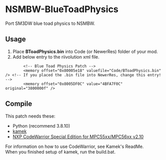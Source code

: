 # NSMBW-BlueToadPhysics
Port SM3DW blue toad physics to NSMBW.
## Usage
1. Place **BToadPhysics.bin** into Code (or NewerRes) folder of your mod.  
2. Add below entry to the riivolution xml file.  
```
		<!-- Blue Toad Physics Patch -->
		<memory offset="0x80005e18" valuefile="Code/BToadPhysics.bin" /> <!-- If you placed the .bin file into NewerRes, change this entry! -->
		<memory offset="0x8005DF0C" value="4BFA7F0C" original="3800000f" />
```
## Compile
This patch needs these:
- Python (recommend 3.8.10)  
- [kamek](https://github.com/Treeki/Kamek/tree/414b2b404a29c8c745140d9555c81d29273b16db)  
- [NXP CodeWarrior Special Edition for MPC55xx/MPC56xx v2.10](http://cache.nxp.com/lgfiles/devsuites/PowerPC/CW55xx_v2_10_SE.exe?WT_TYPE=IDE%20-%20Debug,%20Compile%20and%20Build%20Tools&WT_VENDOR=FREESCALE&WT_FILE_FORMAT=exe&WT_ASSET=Downloads&fileExt=.exe)  
  
For information on how to use CodeWarrior, see Kamek's ReadMe.  
When you finished setup of kamek, run the build.bat.
